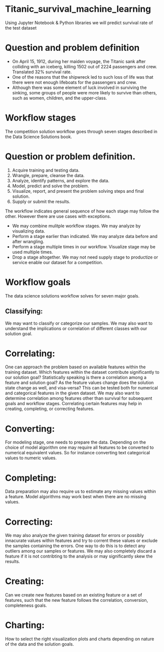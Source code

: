 # Titanic_survival_machine_learning
Using Jupyter Notebook &amp; Python libraries we will predict survival rate of the test dataset

# Question and problem definition
- On April 15, 1912, during her maiden voyage, the Titanic sank after colliding with an iceberg, killing 1502 out of 2224 passengers and     crew. Translated 32% survival rate.
- One of the reasons that the shipwreck led to such loss of life was that there were not enough lifeboats for the passengers and crew.
- Although there was some element of luck involved in surviving the sinking, some groups of people were more likely to survive than         others, such as women, children, and the upper-class.

# Workflow stages
The competition solution workflow goes through seven stages described in the Data Science Solutions book.

# Question or problem definition.
1. Acquire training and testing data.
2. Wrangle, prepare, cleanse the data.
3. Analyze, identify patterns, and explore the data.
4. Model, predict and solve the problem.
5. Visualize, report, and present the problem solving steps and final solution.
6. Supply or submit the results.

The workflow indicates general sequence of how each stage may follow the other. However there are use cases with exceptions.

- We may combine mulitple workflow stages. We may analyze by visualizing data.
- Perform a stage earlier than indicated. We may analyze data before and after wrangling.
- Perform a stage multiple times in our workflow. Visualize stage may be used multiple times.
- Drop a stage altogether. We may not need supply stage to productize or service enable our dataset for a competition.

# Workflow goals
The data science solutions workflow solves for seven major goals.

## Classifying: 
We may want to classify or categorize our samples. We may also want to understand the implications or correlation of different classes with our solution goal.

# Correlating: 
One can approach the problem based on available features within the training dataset. Which features within the dataset contribute significantly to our solution goal? Statistically speaking is there a correlation among a feature and solution goal? As the feature values change does the solution state change as well, and visa-versa? This can be tested both for numerical and categorical features in the given dataset. We may also want to determine correlation among features other than survival for subsequent goals and workflow stages. Correlating certain features may help in creating, completing, or correcting features.

# Converting: 
For modeling stage, one needs to prepare the data. Depending on the choice of model algorithm one may require all features to be converted to numerical equivalent values. So for instance converting text categorical values to numeric values.

# Completing: 
Data preparation may also require us to estimate any missing values within a feature. Model algorithms may work best when there are no missing values.

# Correcting: 
We may also analyze the given training dataset for errors or possibly innacurate values within features and try to corrent these values or exclude the samples containing the errors. One way to do this is to detect any outliers among our samples or features. We may also completely discard a feature if it is not contribting to the analysis or may significantly skew the results.

# Creating: 
Can we create new features based on an existing feature or a set of features, such that the new feature follows the correlation, conversion, completeness goals.

# Charting: 
How to select the right visualization plots and charts depending on nature of the data and the solution goals.
